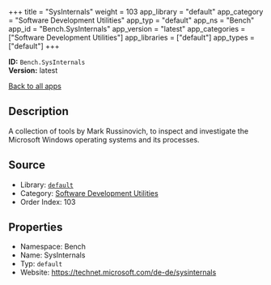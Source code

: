 ﻿+++
title = "SysInternals"
weight = 103
app_library = "default"
app_category = "Software Development Utilities"
app_typ = "default"
app_ns = "Bench"
app_id = "Bench.SysInternals"
app_version = "latest"
app_categories = ["Software Development Utilities"]
app_libraries = ["default"]
app_types = ["default"]
+++

**ID:** `Bench.SysInternals`  
**Version:** latest  
<!--more-->

[Back to all apps](/apps/)

## Description
A collection of tools by Mark Russinovich, to inspect and investigate
the Microsoft Windows operating systems and its processes.

## Source

* Library: [`default`](/app_libraries/default)
* Category: [Software Development Utilities](/app_categories/software-development-utilities)
* Order Index: 103

## Properties

* Namespace: Bench
* Name: SysInternals
* Typ: `default`
* Website: <https://technet.microsoft.com/de-de/sysinternals>

